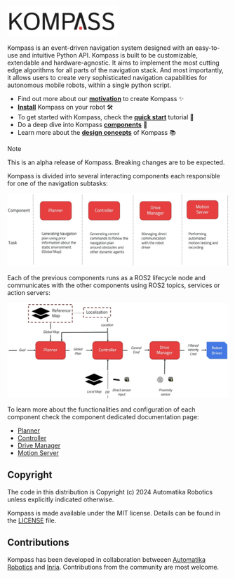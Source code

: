<picture>
  <source media="(prefers-color-scheme: dark)" srcset="docs/_static/Kompass.png">
  <source media="(prefers-color-scheme: light)" srcset="docs/_static/Kompass_dark.png">
  <img alt="Kompass Logo." src="docs/_static/Kompass_dark.png"  width="50%">
</picture>

Kompass is an event-driven navigation system designed with an easy-to-use and intuitive Python API. Kompass is built to be customizable, extendable and hardware-agnostic. It aims to implement the most cutting edge algorithms for all parts of the navigation stack. And most importantly, it allows users to create very sophisticated navigation capabilities for autonomous mobile robots, within a single python script.

- Find out more about our [**motivation**](docs/why.md) to create Kompass ✨
- [**Install**](docs/install.md) Kompass on your robot 🛠️
- To get started with Kompass, check the [**quick start**](docs/quick_start.md) tutorial 🚀
- Do a deep dive into Kompass [**components**](docs/navigation/index.md) 🤖
- Learn more about the [**design concepts**](docs/design/index.md) of Kompass 📚

> [!NOTE]
> This is an alpha release of Kompass. Breaking changes are to be expected.

Kompass is divided into several interacting components each responsible for one of the navigation subtasks:

![Kompass Components Tasks](docs/_static/images/diagrams/system_components.jpg)

Each of the previous components runs as a ROS2 lifecycle node and communicates with the other components using ROS2 topics, services or action servers:

![Kompass Full System](docs/_static/images/diagrams/system_graph.jpg)

To learn more about the functionalities and configuration of each component check the component dedicated documentation page:

- [Planner](docs/navigation/path_planning.md)
- [Controller](docs/navigation/control.md)
- [Drive Manager](docs/navigation/driver.md)
- [Motion Server](docs/navigation/motion_server.md)

## Copyright

The code in this distribution is Copyright (c) 2024 Automatika Robotics unless explicitly indicated otherwise.

Kompass is made available under the MIT license. Details can be found in the [LICENSE](LICENSE) file.

## Contributions

Kompass has been developed in collaboration betweeen [Automatika Robotics](https://automatikarobotics.com/) and [Inria](https://inria.fr/). Contributions from the community are most welcome.
